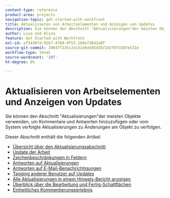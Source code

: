 ```yaml
---
content-type: reference
product-area: projects
navigation-topic: get-started-with-workfront
title: Aktualisieren von Arbeitselementen und Anzeigen von Updates
description: Sie können den Abschnitt "Aktualisierungen"der meisten Objekte verwenden, um Kommentare und Antworten hinzuzufügen oder vom System verfolgte Aktualisierungen zu Änderungen am Objekt zu verfolgen.
author: Lisa and Alina
feature: Get Started with Workfront
exl-id: ef3440fd-92b7-4760-9f53-1b0e736d3a0f
source-git-commit: 39647f235c2e131e0ddd5d3b72d2f073387e531e
workflow-type: tm+mt
source-wordcount: '107'
ht-degree: 0%

---
```


# Aktualisieren von Arbeitselementen und Anzeigen von Updates

Sie können den Abschnitt &quot;Aktualisierungen&quot;der meisten Objekte verwenden, um Kommentare und Antworten hinzuzufügen oder vom System verfolgte Aktualisierungen zu Änderungen am Objekt zu verfolgen.

Dieser Abschnitt enthält die folgenden Artikel:

* [Übersicht über den Aktualisierungsabschnitt](../../workfront-basics/updating-work-items-and-viewing-updates/updates-tab-overview.md)
* [Update der Arbeit](../../workfront-basics/updating-work-items-and-viewing-updates/update-work.md)
* [Zeichenbeschränkungen in Feldern](../../workfront-basics/updating-work-items-and-viewing-updates/character-limits-in-fields.md)
* [Antworten auf Aktualisierungen](../../workfront-basics/updating-work-items-and-viewing-updates/reply-to-updates.md)
* [Antworten auf E-Mail-Benachrichtigungen](../../workfront-basics/updating-work-items-and-viewing-updates/reply-to-email-notifications.md)
* [Tagging anderer Benutzer auf Updates](../../workfront-basics/updating-work-items-and-viewing-updates/tag-others-on-updates.md)
* [Alle Aktualisierungen in einem Hinweis-Bericht anzeigen](../../workfront-basics/updating-work-items-and-viewing-updates/view-all-updates-in-a-report.md)
* [Überblick über die Bearbeitung und Fertig-Schaltflächen](../../workfront-basics/updating-work-items-and-viewing-updates/work-on-it-and-done-buttons-accept-complete-work.md)
* [Einheitliches Kommentierungserlebnis](../../workfront-basics/updating-work-items-and-viewing-updates/unified-commenting-experience.md)
